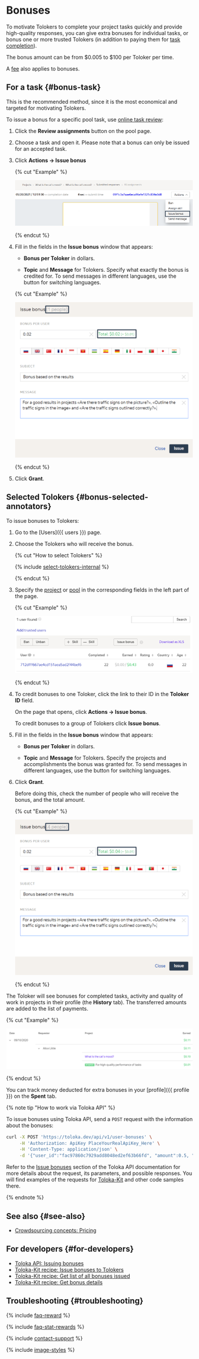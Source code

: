 # Bonuses

To motivate Tolokers to complete your project tasks quickly and provide high-quality responses, you can give extra bonuses for individual tasks, or bonus one or more trusted Tolokers (in addition to paying them for [task completion](../../glossary.md#completed-tasks)).

The bonus amount can be from $0.005 to $100 per Toloker per time.

A [fee](budget.md) also applies to bonuses.

## For a task {#bonus-task}

This is the recommended method, since it is the most economical and targeted for motivating Tolokers.

To issue a bonus for a specific pool task, use [online task review](accept.md#acception):

1. Click the **Review assignments** button on the pool page.

1. Choose a task and open it. Please note that a bonus can only be issued for an accepted task.

1. Click **Actions → Issue bonus**

    {% cut "Example" %}

    ![](../_images/bonus/bonus-task-1.png)

    {% endcut %}

1. Fill in the fields in the **Issue bonus** window that appears:

    - **Bonus per Toloker** in dollars.

    - **Topic** and **Message** for Tolokers. Specify what exactly the bonus is credited for. To send messages in different languages, use the button for switching languages.

    {% cut "Example" %}

    ![](../_images/bonus/bonus-task-2.png)

    {% endcut %}

1. Click **Grant**.

## Selected Tolokers {#bonus-selected-annotators}

To issue bonuses to Tolokers:

1. Go to the [Users]({{ users }}) page.

1. Choose the Tolokers who will receive the bonus.

    {% cut "How to select Tolokers" %}

    {% include [select-tolokers-internal](../_includes/select-tolokers-internal.md) %}

    {% endcut %}

1. Specify the [project](../../glossary.md#project) or [pool](../../glossary.md#pool) in the corresponding fields in the left part of the page.

    {% cut "Example" %}

    ![](../_images/bonus/bonus-one-performer-2.png)

    {% endcut %}

1. To credit bonuses to one Toloker, click the link to their ID in the **Toloker ID** field.

    On the page that opens, click **Actions → Issue bonus**.

    To credit bonuses to a group of Tolokers click **Issue bonus**.

1. Fill in the fields in the **Issue bonus** window that appears:

    - **Bonus per Toloker** in dollars.

    - **Topic** and **Message** for Tolokers. Specify the projects and accomplishments the bonus was granted for. To send messages in different languages, use the button for switching languages.

1. Click **Grant**.

    Before doing this, check the number of people who will receive the bonus, and the total amount.

    {% cut "Example" %}

    ![](../_images/bonus/bonus-group-performers-1.png)

    {% endcut %}

The Toloker will see bonuses for completed tasks, activity and quality of work in projects in their profile (the **History** tab). The transferred amounts are added to the list of payments.

{% cut "Example" %}

![](../_images/bonus/bonus-task-3.png)

{% endcut %}

You can track money deducted for extra bonuses in your [profile]({{ profile }}) on the **Spent** tab.

{% note tip "How to work via Toloka API" %}

To issue bonuses using Toloka API, send a `POST` request with the information about the bonuses:

```bash
curl -X POST 'https://toloka.dev/api/v1/user-bonuses' \
     -H 'Authorization: ApiKey PlaceYourRealApiKey_Here' \
     -H 'Content-Type: application/json' \
     -d '{"user_id":"fac97860c7929add8048ed2ef63b66fd", "amount":0.5, "public_title":{"EN":"Perfect job!"}, "public_message":{"EN":"You are the best!"}}'
```

Refer to the [Issue bonuses](https://toloka.ai/docs/api/api-reference/#post-/user-bonuses) section of the Toloka API documentation for more details about the request, its parameters, and possible responses. You will find examples of the requests for [Toloka-Kit](../../toloka-kit/index.md) and other code samples there.

{% endnote %}

## See also {#see-also}

- [Crowdsourcing concepts: Pricing](https://toloka.ai/knowledgebase/pricing/)

## For developers {#for-developers}

- [Toloka API: Issuing bonuses](https://toloka.ai/docs/api/api-reference/#post-/user-bonuses)
- [Toloka-Kit recipe: Issue bonuses to Tolokers](../../toloka-kit/recipes/assign-reward.md)
- [Toloka-Kit recipe: Get list of all bonuses issued](../../toloka-kit/recipes/get-rewards.md)
- [Toloka-Kit recipe: Get bonus details](../../toloka-kit/recipes/get-reward-by-id.md)

## Troubleshooting {#troubleshooting}

{% include [faq-reward](../_includes/faq/users/reward.md) %}

{% include [faq-stat-rewards](../_includes/faq/users/stat-rewards.md) %}

{% include [contact-support](../_includes/contact-support.md) %}

{% include [image-styles](../../../_includes/image-styles-internal.md) %}